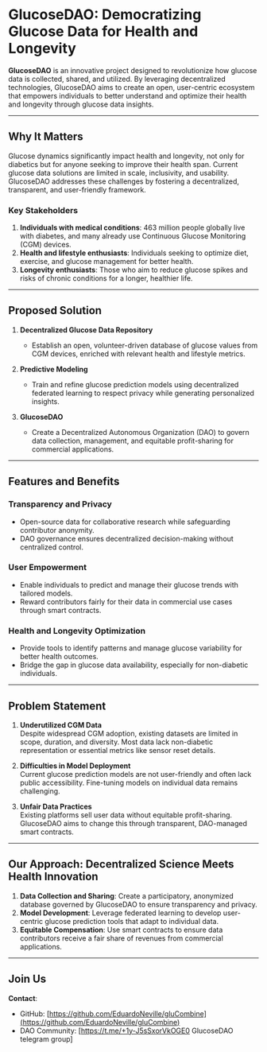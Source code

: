 # GlucoseDAO: Democratizing Glucose Data for Health and Longevity

**GlucoseDAO** is an innovative project designed to revolutionize how glucose data is collected, shared, and utilized. By leveraging decentralized technologies, GlucoseDAO aims to create an open, user-centric ecosystem that empowers individuals to better understand and optimize their health and longevity through glucose data insights.

---

## Why It Matters

Glucose dynamics significantly impact health and longevity, not only for diabetics but for anyone seeking to improve their health span. Current glucose data solutions are limited in scale, inclusivity, and usability. GlucoseDAO addresses these challenges by fostering a decentralized, transparent, and user-friendly framework.

### Key Stakeholders
1. **Individuals with medical conditions**: 463 million people globally live with diabetes, and many already use Continuous Glucose Monitoring (CGM) devices.
2. **Health and lifestyle enthusiasts**: Individuals seeking to optimize diet, exercise, and glucose management for better health.
3. **Longevity enthusiasts**: Those who aim to reduce glucose spikes and risks of chronic conditions for a longer, healthier life.

---

## Proposed Solution

1. **Decentralized Glucose Data Repository**  
   - Establish an open, volunteer-driven database of glucose values from CGM devices, enriched with relevant health and lifestyle metrics.

2. **Predictive Modeling**  
   - Train and refine glucose prediction models using decentralized federated learning to respect privacy while generating personalized insights.

3. **GlucoseDAO**  
   - Create a Decentralized Autonomous Organization (DAO) to govern data collection, management, and equitable profit-sharing for commercial applications.

---

## Features and Benefits

### **Transparency and Privacy**
- Open-source data for collaborative research while safeguarding contributor anonymity.
- DAO governance ensures decentralized decision-making without centralized control.

### **User Empowerment**
- Enable individuals to predict and manage their glucose trends with tailored models.
- Reward contributors fairly for their data in commercial use cases through smart contracts.

### **Health and Longevity Optimization**
- Provide tools to identify patterns and manage glucose variability for better health outcomes.
- Bridge the gap in glucose data availability, especially for non-diabetic individuals.

---

## Problem Statement

1. **Underutilized CGM Data**  
   Despite widespread CGM adoption, existing datasets are limited in scope, duration, and diversity. Most data lack non-diabetic representation or essential metrics like sensor reset details.

2. **Difficulties in Model Deployment**  
   Current glucose prediction models are not user-friendly and often lack public accessibility. Fine-tuning models on individual data remains challenging.

3. **Unfair Data Practices**  
   Existing platforms sell user data without equitable profit-sharing. GlucoseDAO aims to change this through transparent, DAO-managed smart contracts.

---

## Our Approach: Decentralized Science Meets Health Innovation

1. **Data Collection and Sharing**: Create a participatory, anonymized database governed by GlucoseDAO to ensure transparency and privacy.
2. **Model Development**: Leverage federated learning to develop user-centric glucose prediction tools that adapt to individual data.
3. **Equitable Compensation**: Use smart contracts to ensure data contributors receive a fair share of revenues from commercial applications.

---

## Join Us
**Contact**:  
- GitHub: [https://github.com/EduardoNeville/gluCombine](https://github.com/EduardoNeville/gluCombine)  
- DAO Community: [https://t.me/+1y-J5sSxorVkOGE0 GlucoseDAO telegram group]
